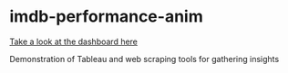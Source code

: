 # imdb-performance-anim
[Take a look at the dashboard here](https://public.tableau.com/app/profile/michael.boodoosingh/viz/AnimationFascination/Dashboard1)

Demonstration of Tableau and web scraping tools for gathering insights

